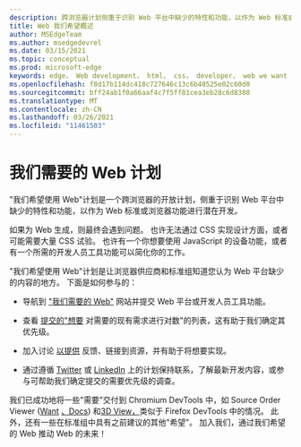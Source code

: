```yaml
---
description: 跨浏览器计划侧重于识别 Web 平台中缺少的特性和功能，以作为 Web 标准或浏览器功能进行潜在开发。
title: Web 我们希望概述
author: MSEdgeTeam
ms.author: msedgedevrel
ms.date: 03/15/2021
ms.topic: conceptual
ms.prod: microsoft-edge
keywords: edge， Web development， html， css， developer， web we want
ms.openlocfilehash: f8d17b114dc418c727646c13c6b48525e02c60d0
ms.sourcegitcommit: bff24ab1f0a66aaf4c7f5ff81cea3eb28c6d8380
ms.translationtype: MT
ms.contentlocale: zh-CN
ms.lasthandoff: 03/26/2021
ms.locfileid: "11461503"
---
```

# <a name="the-web-we-want-initiative"></a>我们需要的 Web 计划

"我们希望使用 Web"计划是一个跨浏览器的开放计划，侧重于识别 Web 平台中缺少的特性和功能，以作为 Web 标准或浏览器功能进行潜在开发。

如果为 Web 生成，则最终会遇到问题。 也许无法通过 CSS 实现设计方面，或者可能需要大量 CSS 试验。 也许有一个你想要使用 JavaScript 的设备功能，或者有一个所需的开发人员工具功能可以简化你的工作。

"我们希望使用 Web"计划是让浏览器供应商和标准组知道您认为 Web 平台缺少的内容的地方。 下面是如何参与的：

*   导航到 ["我们需要的 Web"][WebWeWant] 网站并提交 Web 平台或开发人员工具功能。

*   查看 [提交的"想要][WebWeWantWants] 对需要的现有需求进行对数"的列表，这有助于我们确定其优先级。

*   加入讨论 [以提供][GithubWebWeWantDiscussions] 反馈、链接到资源，并有助于将想要实现。

*   通过遵循 [Twitter][TwitterWebWeWant] 或 [LinkedIn][LinkedInWebWeWant] 上的计划保持联系，了解最新开发内容，或参与可帮助我们确定提交的需要优先级的调查。

我们已成功地将一些"需要"交付到 Chromium DevTools 中，如 Source Order Viewer \([Want][WebWeWantWants64] [、Docs][DevtoolsExperimentalFeaturesIndexSourceOrderViewer]\) 和[3D View，][Devtools3DViewIndex]类似于 Firefox DevTools 中的情况。 此外，还有一些在标准组中具有之前建议的其他"希望"。 加入我们，通过我们希望的 Web 推动 Web 的未来！

<!-- links -->  

[Devtools3DViewIndex]: ../devtools-guide-chromium/3d-view/index.md "3D 视图 | Microsoft Docs"

[DevtoolsExperimentalFeaturesIndexSourceOrderViewer]: ../devtools-guide-chromium/experimental-features/index.md#source-order-viewer "源订单查看器 - 实验功能|Microsoft Docs"

[WebWeWant]: https://webwewant.fyi "我们想要的网络"

[WebWeWantWants]: https://webwewant.fyi/wants "我们希望|我们需要的 Web"

[GithubWebWeWantDiscussions]: https://github.com/WebWeWant/webwewant.fyi/discussions "让我们讨论一下要创建的网站|GitHub"

[TwitterWebWeWant]: https://twitter.com/webwewantfyi "我们要创建的网站|Twitter"

[LinkedInWebWeWant]: https://www.linkedin.com/company/the-web-we-want "我们要创建的网站|LinkedIn"

[WebWeWantWants64]: https://webwewant.fyi/wants/64 "我需要重新排列的内容的源顺序查看器 - 我们希望|我们需要的 Web"
